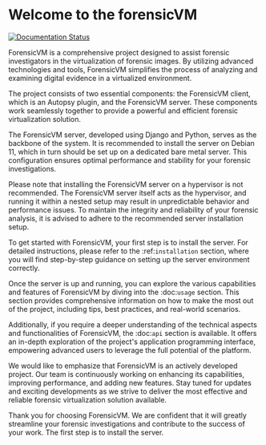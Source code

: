 # Welcome to the forensicVM

[![Documentation Status](https://readthedocs.org/projects/forensicvm-server-and-client-documentation/badge/?version=latest)](https://forensicvm-server-and-client-documentation.readthedocs.io/en/latest/?badge=latest)

ForensicVM is a comprehensive project designed to assist forensic investigators in the virtualization of forensic images. By utilizing advanced technologies and tools, ForensicVM simplifies the process of analyzing and examining digital evidence in a virtualized environment.

The project consists of two essential components: the ForensicVM client, which is an Autopsy plugin, and the ForensicVM server. These components work seamlessly together to provide a powerful and efficient forensic virtualization solution.

The ForensicVM server, developed using Django and Python, serves as the backbone of the system. It is recommended to install the server on Debian 11, which in turn should be set up on a dedicated bare metal server. This configuration ensures optimal performance and stability for your forensic investigations.

Please note that installing the ForensicVM server on a hypervisor is not recommended. The ForensicVM server itself acts as the hypervisor, and running it within a nested setup may result in unpredictable behavior and performance issues. To maintain the integrity and reliability of your forensic analysis, it is advised to adhere to the recommended server installation setup.

To get started with ForensicVM, your first step is to install the server. For detailed instructions, please refer to the :ref:`installation` section, where you will find step-by-step guidance on setting up the server environment correctly.

Once the server is up and running, you can explore the various capabilities and features of ForensicVM by diving into the :doc:`usage` section. This section provides comprehensive information on how to make the most out of the project, including tips, best practices, and real-world scenarios.

Additionally, if you require a deeper understanding of the technical aspects and functionalities of ForensicVM, the :doc:`api` section is available. It offers an in-depth exploration of the project's application programming interface, empowering advanced users to leverage the full potential of the platform.

We would like to emphasize that ForensicVM is an actively developed project. Our team is continuously working on enhancing its capabilities, improving performance, and adding new features. Stay tuned for updates and exciting developments as we strive to deliver the most effective and reliable forensic virtualization solution available.

Thank you for choosing ForensicVM. We are confident that it will greatly streamline your forensic investigations and contribute to the success of your work. The first step is to install the server. 
